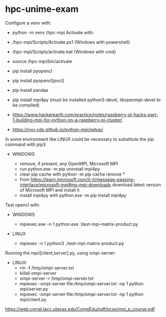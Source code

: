 # hpc-unime-exam

Configure a venv with:
* python -m venv /hpc-mpi
Activate with:
* /hpc-mpi/Scripts/Activate.ps1 (Windows with powershell)
* /hpc-mpi/Scripts/activate.bat (Windows with cmd)
* source /hpc-mpi/bin/activate

* pip install pyopencl
* pip install pyopencl[pocl]
* pip install pandas
* pip install mpi4py (must be installed python3-devel, libopenmpi-devel to be compiled)
* https://www.hackerearth.com/practice/notes/raspberry-pi-hacks-part-1-building-mpi-for-python-on-a-raspberry-pi-cluster/
* https://nyu-cds.github.io/python-mpi/setup/

In some environment like LINUX could be necessary to substitute the pip command with pip3

* WINDOWS

    * remove, if present, any OpenMPI, Microsoft MPI
    * run python.exe -m pip uninstall mpi4py
    * clear pip cache with python -m pip cache remove *
    * from https://learn.microsoft.com/it-it/message-passing-interface/microsoft-mpi#ms-mpi-downloads download latest version of Microsoft MPI and install it
    * install mpi4py with python.exe -m pip install mpi4py

Test opencl with:

* WINDOWS

    * mpiexec.exe -n 1 python.exe .\test-mpi-matrix-product.py

* LINUX

    * mpiexec -n 1 python3 ./test-mpi-matrix-product.py

Running the mpi/[client,server].py, using ompi-server:
* LINUX:
    * rm -f /tmp/ompi-server.txt
    * killall ompi-server
    * ompi-server -r /tmp/ompi-server.txt
    * mpiexec -ompi-server file:/tmp/ompi-server.txt -np 1 python mpi/server.py
    * mpiexec -ompi-server file:/tmp/ompi-server.txt -np 1 python mpi/client.py


https://web.corral.tacc.utexas.edu/CompEdu/pdf/pcse/mpi_p_course.pdf
